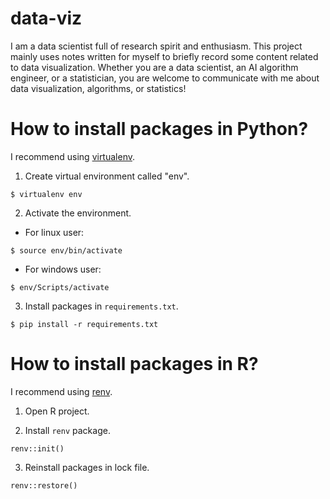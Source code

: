 # data-viz

I am a data scientist full of research spirit and enthusiasm. This project mainly uses notes written for myself to briefly record some content related to data visualization. Whether you are a data scientist, an AI algorithm engineer, or a statistician, you are welcome to communicate with me about data visualization, algorithms, or statistics!

# How to install packages in Python?
I recommend using [virtualenv](https://virtualenv.pypa.io/en/latest/).

1. Create virtual environment called "env".

  ```bash=
  $ virtualenv env
  ```

2. Activate the environment.
  - For linux user:
  
  ```bash=
  $ source env/bin/activate
  ```

  - For windows user:
  
  ```bash=
  $ env/Scripts/activate
  ```

3. Install packages in `requirements.txt`.

  ```bash=
  $ pip install -r requirements.txt
  ```

# How to install packages in R?
I recommend using [renv](https://rstudio.github.io/renv/index.html).

1. Open R project.

2. Install `renv` package.

  ```r=
  renv::init()
  ```

3. Reinstall packages in lock file.

  ```r=
  renv::restore()
  ```
